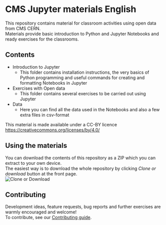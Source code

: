 # CMS Jupyter materials English
This repository contains material for classroom activities using open data from CMS CERN. <br>
Materials provide basic introduction to Python and Jupyter Notebooks and ready exercises for the classrooms.

## Contents
- Introduction to Jupyter <br>
  - This folder contains installation instructions, the very basics of Python programming and useful commands for creating and   formatting Notebooks in Jupyter
- Exercises with Open data
  - This folder contains several exercises to be carried out using Jupyter
- Data
  - Here you can find all the data used in the Notebooks and also a few extra files in csv-format

This material is made available under a CC-BY licence https://creativecommons.org/licenses/by/4.0/

## Using the materials
You can download the contents of this repository as a ZIP which you can extract to your own device. <br>
The easiest way is to download the whole repository by clicking *Clone or download* button at the front page. <br>
![Clone or Download](https://github.com/cms-opendata-education/cms-opendata-education/blob/master/download.png)

## Contributing
Development ideas, feature requests, bug reports and further exercises are warmly encouraged and welcome! <br>
To contribute, see our [Contributing guide](https://github.com/cms-opendata-education/cms-opendata-education/blob/master/Contributing.rst).

